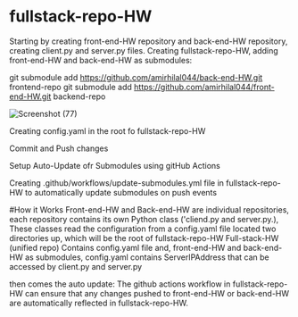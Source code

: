 # fullstack-repo-HW

Starting by creating front-end-HW repository and back-end-HW repository, creating client.py and server.py files.
Creating fullstack-repo-HW, adding front-end-HW and back-end-HW as submodules:

git submodule add https://github.com/amirhilal044/back-end-HW.git frontend-repo
git submodule add https://github.com/amirhilal044/front-end-HW.git backend-repo
              
![Screenshot (77)](https://github.com/amirhilal044/fullstack-repo-HW/assets/81297156/3c2bd527-9395-4862-8c1f-64e2ab57d419)

Creating config.yaml in the root fo fullstack-repo-HW

Commit and Push changes

Setup Auto-Update ofr Submodules using gitHub Actions

Creating .github/workflows/update-submodules.yml file in fullstack-repo-HW to automatically update submodules on push events

#How it Works
Front-end-HW and Back-end-HW are individual repositories, each repository contains its own Python class ('cliend.py and server.py.), These classes read the configuration from a config.yaml file located two directories up, which will be the root of fullstack-repo-HW
Full-stack-HW (unified repo) Contains config.yaml file and, front-end-HW and back-end-HW as submodules, config.yaml contains ServerIPAddress that can be accessed by client.py and server.py

then comes the auto update: The github actions workflow in fullstack-repo-HW can ensure that any changes pushed to front-end-HW or back-end-HW are automatically reflected in fullstack-repo-HW.
